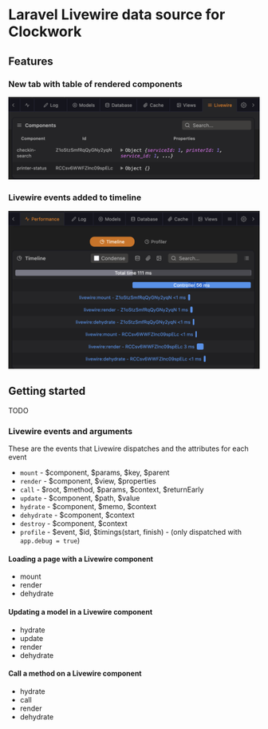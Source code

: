 # Laravel Livewire data source for Clockwork

## Features

### New tab with table of rendered components
<img alt="component list" src="docs/component-list.png" width="600"/>

### Livewire events added to timeline
<img alt="timeline" src="docs/timeline.png" width="600"/>

## Getting started

TODO

### Livewire events and arguments

These are the events that Livewire dispatches and the attributes for each event

- `mount` - $component, $params, $key, $parent
- `render` - $component, $view, $properties
- `call` - $root, $method, $params, $context, $returnEarly
- `update` - $component, $path, $value
- `hydrate` - $component, $memo, $context
- `dehydrate` - $component, $context
- `destroy` - $component, $context
- `profile` - $event, $id, $timings(start, finish) - (only dispatched with `app.debug = true`)

#### Loading a page with a Livewire component
- mount
- render
- dehydrate

#### Updating a model in a Livewire component
- hydrate
- update
- render
- dehydrate

#### Call a method on a  Livewire component
- hydrate
- call
- render
- dehydrate